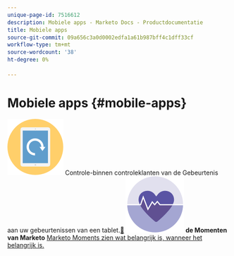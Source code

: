 ```yaml
---
unique-page-id: 7516612
description: Mobiele apps - Marketo Docs - Productdocumentatie
title: Mobiele apps
source-git-commit: 09a656c3a0d0002edfa1a61b987bff4c1dff33cf
workflow-type: tm+mt
source-wordcount: '38'
ht-degree: 0%

---
```



# Mobiele apps {#mobile-apps}

**![Controle-binnen van de Gebeurtenis van 0&rbrace; gebeurtenis &lbrace;](assets/mobile-checkin-icon.png)** Controle-binnen controleklanten van de Gebeurtenis aan uw gebeurtenissen van een tablet.[&#128279;](https://docs.marketo.com/display/DOCS/Event+Check-in)     **![Marketo Moments ](assets/moments-icon.png) de Momenten van Marketo** [ Marketo Moments zien wat belangrijk is, wanneer het belangrijk is.](https://docs.marketo.com/display/DOCS/Marketo+Moments)
